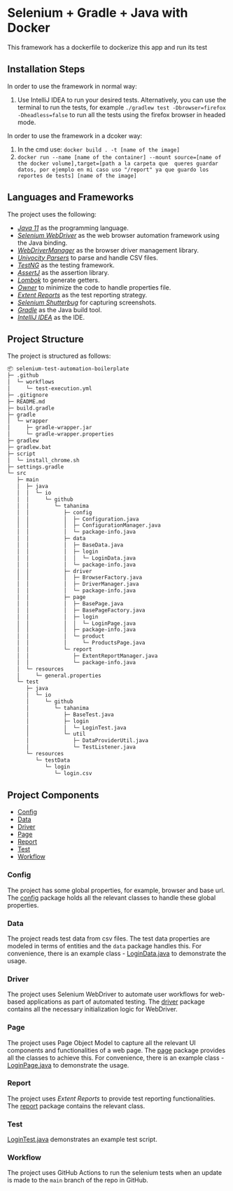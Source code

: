 # Selenium + Gradle + Java with Docker

This framework has a dockerfile to dockerize this app and run its test

## Installation Steps

In order to use the framework in normal way:

1. Use IntelliJ IDEA to run your desired tests. Alternatively, you can use the terminal to run the tests, for example `./gradlew test -Dbrowser=firefox -Dheadless=false` to run all the tests using the firefox browser in headed mode.

In order to use the framework in a dcoker way:

1. In the cmd use: `docker build . -t [name of the image]`
2. `docker run --name [name of the container] --mount source=[name of the docker volume],target=[path a la carpeta que 
queres guardar datos, por ejemplo en mi caso uso "/report" ya que guardo los reportes de tests] [name of the image]`
## Languages and Frameworks

The project uses the following:
- *[Java 11](https://openjdk.java.net/projects/jdk/11/)* as the programming language.
- *[Selenium WebDriver](https://www.selenium.dev/)* as the web browser automation framework using the Java binding.
- *[WebDriverManager](https://bonigarcia.dev/webdrivermanager/)* as the browser driver management library.
- *[Univocity Parsers](https://www.univocity.com/pages/univocity_parsers_tutorial)* to parse and handle CSV files.
- *[TestNG](https://testng.org/doc/)* as the testing framework.
- *[AssertJ](https://assertj.github.io/doc/)* as the assertion library.
- *[Lombok](https://projectlombok.org/)* to generate getters.
- *[Owner](http://owner.aeonbits.org/)* to minimize the code to handle properties file.
- *[Extent Reports](https://www.extentreports.com/)* as the test reporting strategy.
- *[Selenium Shutterbug](https://github.com/assertthat/selenium-shutterbug)* for capturing screenshots.
- *[Gradle](https://gradle.org/)* as the Java build tool.
- *[IntelliJ IDEA](https://www.jetbrains.com/idea/)* as the IDE.

## Project Structure

The project is structured as follows:

```bash
📦 selenium-test-automation-boilerplate
├─ .github
│  └─ workflows
│     └─ test-execution.yml
├─ .gitignore
├─ README.md
├─ build.gradle
├─ gradle
│  └─ wrapper
│     ├─ gradle-wrapper.jar
│     └─ gradle-wrapper.properties
├─ gradlew
├─ gradlew.bat
├─ script
│  └─ install_chrome.sh
├─ settings.gradle
└─ src
   ├─ main
   │  ├─ java
   │  │  └─ io
   │  │     └─ github
   │  │        └─ tahanima
   │  │           ├─ config
   │  │           │  ├─ Configuration.java
   │  │           │  ├─ ConfigurationManager.java
   │  │           │  └─ package-info.java
   │  │           ├─ data
   │  │           │  ├─ BaseData.java
   │  │           │  ├─ login
   │  │           │  │  └─ LoginData.java
   │  │           │  └─ package-info.java
   │  │           ├─ driver
   │  │           │  ├─ BrowserFactory.java
   │  │           │  ├─ DriverManager.java
   │  │           │  └─ package-info.java
   │  │           ├─ page
   │  │           │  ├─ BasePage.java
   │  │           │  ├─ BasePageFactory.java
   │  │           │  ├─ login
   │  │           │  │  └─ LoginPage.java
   │  │           │  ├─ package-info.java
   │  │           │  └─ product
   │  │           │     └─ ProductsPage.java
   │  │           └─ report
   │  │              ├─ ExtentReportManager.java
   │  │              └─ package-info.java
   │  └─ resources
   │     └─ general.properties
   └─ test
      ├─ java
      │  └─ io
      │     └─ github
      │        └─ tahanima
      │           ├─ BaseTest.java
      │           ├─ login
      │           │  └─ LoginTest.java
      │           └─ util
      │              ├─ DataProviderUtil.java
      │              └─ TestListener.java
      └─ resources
         └─ testData
            └─ login
               └─ login.csv
```

## Project Components
- [Config](#config)
- [Data](#data)
- [Driver](#driver)
- [Page](#page)
- [Report](#report)
- [Test](#test)
- [Workflow](#workflow)

### Config
The project has some global properties, for example, browser and base url. The [config](https://github.com/Tahanima/selenium-test-automation-boilerplate/blob/main/src/main/java/io/github/tahanima/config) package holds all the relevant classes to handle these global properties.

### Data
The project reads test data from csv files. The test data properties are modeled in terms of entities and the `data` package handles this. For convenience, there is an example class - [LoginData.java](src/main/java/io/github/tahanima/data/login/LoginData.java) to demonstrate the usage. 

### Driver
The project uses Selenium WebDriver to automate user workflows for web-based applications as part of automated testing. The [driver](src/main/java/io/github/tahanima/driver) package contains all the necessary initialization logic for WebDriver.

### Page
The project uses Page Object Model to capture all the relevant UI components and functionalities of a web page. The [page](src/main/java/io/github/tahanima/page) package provides all the classes to achieve this. For convenience, there is an example class - [LoginPage.java](src/main/java/io/github/tahanima/page/login/LoginPage.java) to demonstrate the usage.

### Report
The project uses *Extent Reports* to provide test reporting functionalities. The [report](src/main/java/io/github/tahanima/report) package contains the relevant class.

### Test
[LoginTest.java](src/test/java/io/github/tahanima/login/LoginTest.java) demonstrates an example test script.

### Workflow
The project uses GitHub Actions to run the selenium tests when an update is made to the `main` branch of the repo in GitHub. 
